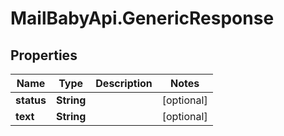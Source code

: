 # MailBabyApi.GenericResponse

## Properties

Name | Type | Description | Notes
------------ | ------------- | ------------- | -------------
**status** | **String** |  | [optional] 
**text** | **String** |  | [optional] 


